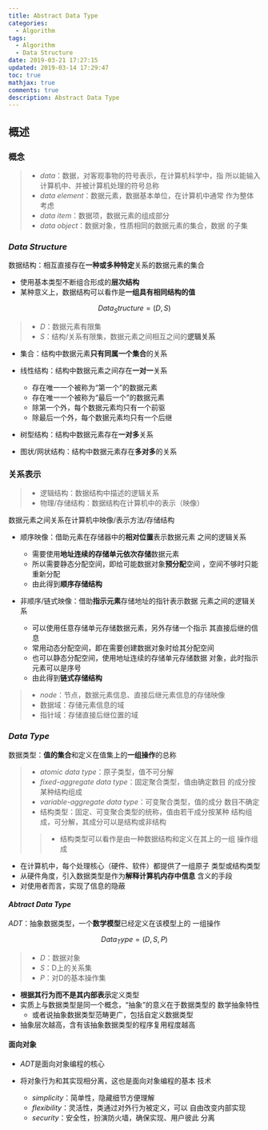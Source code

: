 ```yaml
---
title: Abstract Data Type
categories:
  - Algorithm
tags:
  - Algorithm
  - Data Structure
date: 2019-03-21 17:27:15
updated: 2019-03-14 17:29:47
toc: true
mathjax: true
comments: true
description: Abstract Data Type
---
```


##	概述

###	概念

> - *data*：数据，对客观事物的符号表示，在计算机科学中，指
	所以能输入计算机中、并被计算机处理的符号总称
> - *data element*：数据元素，数据基本单位，在计算机中通常
	作为整体考虑
> - *data item*：数据项，数据元素的组成部分
> - *data object*：数据对象，性质相同的数据元素的集合，数据
	的子集

###	*Data Structure*

数据结构：相互直接存在**一种或多种特定**关系的数据元素的集合

-	使用基本类型不断组合形成的**层次结构**
-	某种意义上，数据结构可以看作是**一组具有相同结构的值**

$$
Data_Structure = (D, S)
$$

> - $D$：数据元素有限集
> - $S$：结构/关系有限集，数据元素之间相互之间的**逻辑关系**

-	集合：结构中数据元素**只有同属一个集合**的关系

-	线性结构：结构中数据元素之间存在**一对一**关系

	-	存在唯一一个被称为“第一个”的数据元素
	-	存在唯一一个被称为“最后一个”的数据元素
	-	除第一个外，每个数据元素均只有一个前驱
	-	除最后一个外，每个数据元素均只有一个后继

-	树型结构：结构中数据元素存在**一对多**关系

-	图状/网状结构：结构中数据元素存在**多对多**的关系

###	关系表示

> - 逻辑结构：数据结构中描述的逻辑关系
> - 物理/存储结构：数据结构在计算机中的表示（映像）

数据元素之间关系在计算机中映像/表示方法/存储结构

-	顺序映像：借助元素在存储器中的**相对位置**表示数据元素
	之间的逻辑关系

	-	需要使用**地址连续的存储单元依次存储**数据元素
	-	所以需要静态分配空间，即给可能数据对象**预分配**空间
		，空间不够时只能重新分配
	-	由此得到**顺序存储结构**

-	非顺序/链式映像：借助**指示元素**存储地址的指针表示数据
	元素之间的逻辑关系

	-	可以使用任意存储单元存储数据元素，另外存储一个指示
		其直接后继的信息
	-	常用动态分配空间，即在需要创建数据对象时给其分配空间
	-	也可以静态分配空间，使用地址连续的存储单元存储数据
		对象，此时指示元素可以是序号
	-	由此得到**链式存储结构**

> - *node*：节点，数据元素信息、直接后继元素信息的存储映像
> - 数据域：存储元素信息的域
> - 指针域：存储直接后继位置的域

###	*Data Type*

数据类型：**值的集合**和定义在值集上的**一组操作**的总称

> - *atomic data type*：原子类型，值不可分解
> - *fixed-aggregate data type*：固定聚合类型，值由确定数目
	的成分按某种结构组成
> - *variable-aggregate data type*：可变聚合类型，值的成分
	数目不确定
> - 结构类型：固定、可变聚合类型的统称，值由若干成分按某种
	结构组成，可分解，其成分可以是结构或非结构
> > -	结构类型可以看作是由一种数据结构和定义在其上的一组
		操作组成

-	在计算机中，每个处理核心（硬件、软件）都提供了一组原子
	类型或结构类型
-	从硬件角度，引入数据类型是作为**解释计算机内存中信息**
	含义的手段
-	对使用者而言，实现了信息的隐蔽

####	*Abtract Data Type*

*ADT*：抽象数据类型，一个**数学模型**已经定义在该模型上的
一组操作

$$
Data_Type = (D, S, P)
$$

> - $D$：数据对象
> - $S$：D上的关系集
> - $P$：对D的基本操作集

-	**根据其行为而不是其内部表示**定义类型
-	实质上与数据类型是同一个概念，“抽象”的意义在于数据类型的
	数学抽象特性
	-	或者说抽象数据类型范畴更广，包括自定义数据类型
-	抽象层次越高，含有该抽象数据类型的程序复用程度越高

####	面向对象

-	*ADT*是面向对象编程的核心

-	将对象行为和其实现相分离，这也是面向对象编程的基本
	技术
	-	*simplicity*：简单性，隐藏细节方便理解
	-	*flexibility*：灵活性，类通过对外行为被定义，可以
		自由改变内部实现
	-	*security*：安全性，扮演防火墙，确保实现、用户彼此
		分离

